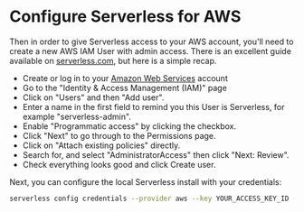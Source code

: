 # Configure Serverless for AWS


Then in order to give Serverless access to your AWS account, you'll need to create a new AWS IAM User with admin access. There is an excellent guide available on [serverless.com](https://serverless.com/framework/docs/providers/aws/guide/credentials/), but here is a simple recap.

* Create or log in to your [Amazon Web Services](https://aws.amazon.com/) account	  
* Go to the "Identity & Access Management (IAM)" page	  
* Click on "Users" and then "Add user".	  
* Enter a name in the first field to remind you this User is Serverless, for example "serverless-admin".	  
* Enable "Programmatic access" by clicking the checkbox.	  
* Click "Next" to go through to the Permissions page.	  
* Click on "Attach existing policies" directly.	  
* Search for, and select "AdministratorAccess" then click "Next: Review".	  
* Check everything looks good and click Create user.	  

Next, you can configure the local Serverless install with your credentials:

```bash
serverless config credentials --provider aws --key YOUR_ACCESS_KEY_ID --secret YOUR_SECRET_ACCESS_KEY
```
